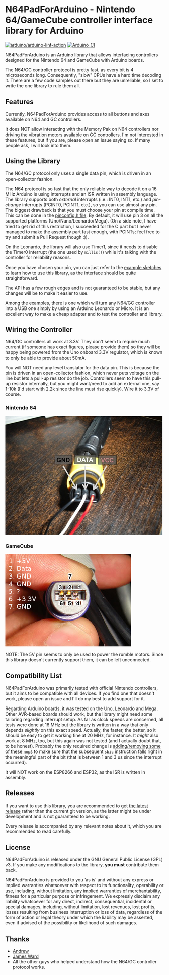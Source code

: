 # N64PadForArduino - Nintendo 64/GameCube controller interface library for Arduino

[![arduino/arduino-lint-action](https://github.com/SukkoPera/N64PadForArduino/actions/workflows/main.yml/badge.svg)](https://github.com/SukkoPera/N64PadForArduino/actions/workflows/main.yml)
[![Arduino_CI](https://github.com/SukkoPera/N64PadForArduino/actions/workflows/arduino_ci.yml/badge.svg)](https://github.com/SukkoPera/N64PadForArduino/actions/workflows/arduino_ci.yml)

N64PadForArduino is an Arduino library that allows interfacing controllers designed for the Nintendo 64 and GameCube with Arduino boards.

The N64/GC controller protocol is pretty fast, as every bit is 4 microseconds long. Consequently, "slow" CPUs have a hard time decoding it. There are a few code samples out there but they are unreliable, so I set to write the one library to rule them all.

## Features
Currently, N64PadForArduino provides access to all buttons and axes available on N64 and GC controllers.

It does NOT allow interacting with the Memory Pak on N64 controllers nor driving the vibration motors available on GC controllers. I'm not interested in these features, but if you are, please open an Issue saying so. If many people ask, I will look into them.

## Using the Library
The N64/GC protocol only uses a single data pin, which is driven in an open-collector fashion.

The N64 protocol is so fast that the only reliable way to decode it on a 16 MHz Arduino is using interrupts and an ISR written in assembly language. The library supports both *external* interrupts (i.e.: INT0, INT1, etc.) and *pin-change* interrupts (PCINT0, PCINT1, etc.), so you can use almost any pin. The biggest drawback is that you must choose your pin at compile time. This can be done in the [pinconfig.h file](https://github.com/SukkoPera/N64PadForArduino/blob/master/src/protocol/pinconfig.h). By default, it will use pin 3 on all the supported platforms (Uno/Nano/Leonardo/Mega). (On a side note, I have tried to get rid of this restriction, I succeeded for the C part but I never managed to make the assembly part fast enough, with PCINTs; feel free to try and submit a Pull Request though :)).

On the Leonardo, the library will also use Timer1, since it needs to disable the Timer0 interrupt (the one used by `millis()`) while it's talking with the controller for reliability reasons.

Once you have chosen your pin, you can just refer to the [example sketches](https://github.com/SukkoPera/N64PadForArduino/tree/master/examples/) to learn how to use this library, as the interface should be quite straightforward.

The API has a few rough edges and is not guaranteed to be stable, but any changes will be to make it easier to use.

Among the examples, there is one which will turn any N64/GC controller into a USB one simply by using an Arduino Leonardo or Micro. It is an excellent way to make a cheap adapter and to test the controller and library.

## Wiring the Controller
N64/GC controllers all work at 3.3V. They don't seem to require much current (if someone has exact figures, please provide them) so they will be happy being powered from the Uno onboard 3.3V regulator, which is known to only be able to provide about 50mA.

You will NOT need any level translator for the data pin. This is because the pin is driven in an open-collector fashion, which never puts voltage on the line but lets a pull-up resistor do the job. Controllers seem to have this pull-up resistor internally, but you might want/need to add an external one, say 1-10k (I'd start with 2.2k since the line must rise quickly). Wire it to 3.3V of course.

### Nintendo 64
![N64 Pinout](extras/N64ControllerPinout.jpg)

### GameCube
![GameCube Pinout](extras/GameCubeControllerPinout.jpg)

NOTE: The 5V pin seems to only be used to power the rumble motors. Since this library doesn't currently support them, it can be left unconnected.

## Compatibility List
N64PadForArduino was primarily tested with official Nintendo controllers, but it aims to be compatible with all devices. If you find one that doesn't work, please open an issue and I'll do my best to add support for it.

Regarding Arduino boards, it was tested on the Uno, Leonardo and Mega. Other AVR-based boards should work, but the library might need some tailoring regarding interrupt setup. As far as clock speeds are concerned, all tests were done at 16 MHz but the library is written in a way that only depends *slightly* on this exact speed. Actually, the faster, the better, so it should be easy to get it working fine at 20 MHz, for instance. It *might* also work at 8 MHz, too, but this again was not tested (and I actually doubt that, to be honest). Probably the only required change is [adding/removing some of these `nop`s](https://github.com/SukkoPera/N64PadForArduino/blob/master/src/protocol/int0.S#L49) to make sure that the subsequent `sbic` instruction falls right in the meaningful part of the bit (that is between 1 and 3 us since the interrupt occurred).

It will NOT work on the ESP8266 and ESP32, as the ISR is written in assembly.

## Releases
If you want to use this library, you are recommended to get [the latest release](https://github.com/SukkoPera/N64PadForArduino/releases) rather than the current git version, as the latter might be under development and is not guaranteed to be working.

Every release is accompanied by any relevant notes about it, which you are recommended to read carefully.

## License
N64PadForArduino is released under the GNU General Public License (GPL) v3. If you make any modifications to the library, **you must** contribute them back.

N64PadForArduino is provided to you ‘as is’ and without any express or implied warranties whatsoever with respect to its functionality, operability or use, including, without limitation, any implied warranties of merchantability, fitness for a particular purpose or infringement. We expressly disclaim any liability whatsoever for any direct, indirect, consequential, incidental or special damages, including, without limitation, lost revenues, lost profits, losses resulting from business interruption or loss of data, regardless of the form of action or legal theory under which the liability may be asserted, even if advised of the possibility or likelihood of such damages.

## Thanks
- [Andrew](https://www.mixdown.ca/n64dev/)
- [James Ward](http://www.int03.co.uk/crema/hardware/gamecube/gc-control.htm)
- All the other guys who helped understand how the N64/GC controller protocol works.
